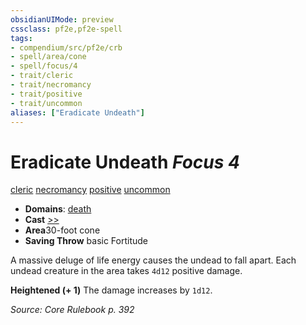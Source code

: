 ```yaml
---
obsidianUIMode: preview
cssclass: pf2e,pf2e-spell
tags:
- compendium/src/pf2e/crb
- spell/area/cone
- spell/focus/4
- trait/cleric
- trait/necromancy
- trait/positive
- trait/uncommon
aliases: ["Eradicate Undeath"]
---
```

# Eradicate Undeath *Focus 4*   
[cleric](rules/traits/cleric.md)  [necromancy](rules/traits/necromancy.md)  [positive](rules/traits/positive.md)  [uncommon](rules/traits/uncommon.md)  

- **Domains**: [death](compendium/setting/domains.md#Death)
- **Cast** [>>](rules/core-rulebook/chapter-9-playing-the-game.md#Actions "Two-Action") 
- **Area**30-foot cone
- **Saving Throw**  basic Fortitude

A massive deluge of life energy causes the undead to fall apart. Each undead creature in the area takes `4d12` positive damage.

**Heightened (+ 1)** The damage increases by `1d12`.

*Source: Core Rulebook p. 392*